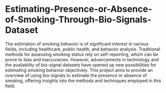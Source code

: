 # Estimating-Presence-or-Absence-of-Smoking-Through-Bio-Signals-Dataset

The estimation of smoking behavior is of significant interest in various fields, including healthcare, public health, and behavior analysis. 
Traditional methods for assessing smoking status rely on self-reporting, which can be prone to bias and inaccuracies. 
However, advancements in technology and the availability of bio-signal datasets have opened up new possibilities for estimating smoking behavior objectively. 
This project aims to provide an overview of using bio-signals to estimate the presence or absence of smoking, offering insights into the methods and techniques employed in this field. 

